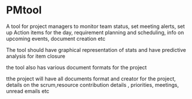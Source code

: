 # PMtool
A tool for project managers to monitor team status, set meeting alerts, set up Action items for the day, requirement planning and scheduling, info on upcoming events, document creation etc

The tool should have graphical representation of stats and have predictive analysis for item closure

the tool also has various document formats for the project

tthe project will have all documents format and creator for the project, details on the scrum,resource  contribution details , priorities, meetings, unread emails etc 


